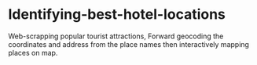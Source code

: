 # Identifying-best-hotel-locations
Web-scrapping popular tourist attractions, Forward geocoding the coordinates and address from the place names then interactively mapping places on map. 
